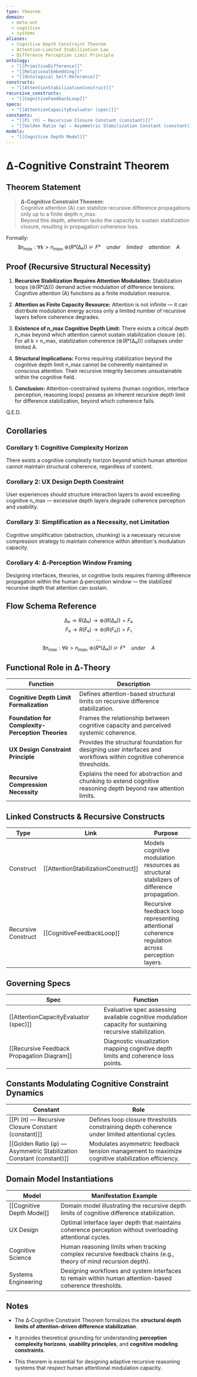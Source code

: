 ```yaml
---
type: theorem
domain:
  - meta-ont
  - cognition
  - systems
aliases:
  - Cognitive Depth Constraint Theorem
  - Attention-Limited Stabilization Law
  - Difference Perception Limit Principle
ontology:
  - "[[PrimitiveDifference]]"
  - "[[RelationalEmbedding]]"
  - "[[Ontological Self-Reference]]"
constructs:
  - "[[AttentionStabilizationConstruct]]"
recursive_constructs:
  - "[[CognitiveFeedbackLoop]]"
specs:
  - "[[AttentionCapacityEvaluator (spec)]]"
constants:
  - "[[Pi (π) — Recursive Closure Constant (constant)]]"
  - "[[Golden Ratio (φ) — Asymmetric Stabilization Constant (constant)]]"
models:
  - "[[Cognitive Depth Model]]"
---
```


# ∆‑Cognitive Constraint Theorem  

## Theorem Statement

> **∆‑Cognitive Constraint Theorem:**  
> Cognitive attention (A) can stabilize recursive difference propagations only up to a finite depth n_max.  
> Beyond this depth, attention lacks the capacity to sustain stabilization closure, resulting in propagation coherence loss.

Formally:
$$
∃ n_{max}: ∀ k > n_{max}, ⊚(Rᵏ(∆₀)) ⊬ Fᵏ \quad under \quad limited \quad attention \quad A
$$

## Proof (Recursive Structural Necessity)

1. **Recursive Stabilization Requires Attention Modulation:** Stabilization loops (⊚(Rᵏ(∆))) demand active modulation of difference tensions. Cognitive attention (A) functions as a finite modulation resource.
    
2. **Attention as Finite Capacity Resource:** Attention is not infinite — it can distribute modulation energy across only a limited number of recursive layers before coherence degrades.
    
3. **Existence of n_max Cognitive Depth Limit:** There exists a critical depth n_max beyond which attention cannot sustain stabilization closure (⊚). For all k > n_max, stabilization coherence (⊚(Rᵏ(∆₀))) collapses under limited A.
    
4. **Structural Implications:** Forms requiring stabilization beyond the cognitive depth limit n_max cannot be coherently maintained in conscious attention. Their recursive integrity becomes unsustainable within the cognitive field.
    
5. **Conclusion:** Attention-constrained systems (human cognition, interface perception, reasoning loops) possess an inherent recursive depth limit for difference stabilization, beyond which coherence fails.

Q.E.D.


## Corollaries

### Corollary 1: Cognitive Complexity Horizon

There exists a cognitive complexity horizon beyond which human attention cannot maintain structural coherence, regardless of content.

### Corollary 2: UX Design Depth Constraint

User experiences should structure interaction layers to avoid exceeding cognitive n_max — excessive depth layers degrade coherence perception and usability.

### Corollary 3: Simplification as a Necessity, not Limitation

Cognitive simplification (abstraction, chunking) is a necessary recursive compression strategy to maintain coherence within attention's modulation capacity.

### Corollary 4: ∆‑Perception Window Framing

Designing interfaces, theories, or cognitive tools requires framing difference propagation within the human ∆‑perception window — the stabilized recursive depth that attention can sustain.


## Flow Schema Reference


$$
∆₀ \rightarrow R(∆₀) \rightarrow ⊚(R(∆₀)) = F₀
$$
$$
F₀ \rightarrow R(F₀) \rightarrow ⊚(R(F₀)) = F₁
$$
$$
...
$$
$$
∃ n_{max}: ∀ k > n_{max}, ⊚(Rᵏ(∆₀)) ⊬ Fᵏ \quad under \quad A
$$

## Functional Role in ∆‑Theory

|Function|Description|
|---|---|
|**Cognitive Depth Limit Formalization**|Defines attention-based structural limits on recursive difference stabilization.|
|**Foundation for Complexity-Perception Theories**|Frames the relationship between cognitive capacity and perceived systemic coherence.|
|**UX Design Constraint Principle**|Provides the structural foundation for designing user interfaces and workflows within cognitive coherence thresholds.|
|**Recursive Compression Necessity**|Explains the need for abstraction and chunking to extend cognitive reasoning depth beyond raw attention limits.|

## Linked Constructs & Recursive Constructs

|Type|Link|Purpose|
|---|---|---|
|Construct|[[AttentionStabilizationConstruct]]|Models cognitive modulation resources as structural stabilizers of difference propagation.|
|Recursive Construct|[[CognitiveFeedbackLoop]]|Recursive feedback loop representing attentional coherence regulation across perception layers.|

## Governing Specs

|Spec|Function|
|---|---|
|[[AttentionCapacityEvaluator (spec)]]|Evaluative spec assessing available cognitive modulation capacity for sustaining recursive stabilization.|
|[[Recursive Feedback Propagation Diagram]]|Diagnostic visualization mapping cognitive depth limits and coherence loss points.|

## Constants Modulating Cognitive Constraint Dynamics

|Constant|Role|
|---|---|
|[[Pi (π) — Recursive Closure Constant (constant)]]|Defines loop closure thresholds constraining depth coherence under limited attentional cycles.|
|[[Golden Ratio (φ) — Asymmetric Stabilization Constant (constant)]]|Modulates asymmetric feedback tension management to maximize cognitive stabilization efficiency.|

## Domain Model Instantiations

|Model|Manifestation Example|
|---|---|
|[[Cognitive Depth Model]]|Domain model illustrating the recursive depth limits of cognitive difference stabilization.|
|UX Design|Optimal interface layer depth that maintains coherence perception without overloading attentional cycles.|
|Cognitive Science|Human reasoning limits when tracking complex recursive feedback chains (e.g., theory of mind recursion depth).|
|Systems Engineering|Designing workflows and system interfaces to remain within human attention-based coherence thresholds.|

## Notes

- The ∆‑Cognitive Constraint Theorem formalizes the **structural depth limits of attention-driven difference stabilization**.
    
- It provides theoretical grounding for understanding **perception complexity horizons**, **usability principles**, and **cognitive modeling constraints**.
    
- This theorem is essential for designing adaptive recursive reasoning systems that respect human attentional modulation capacity.
    